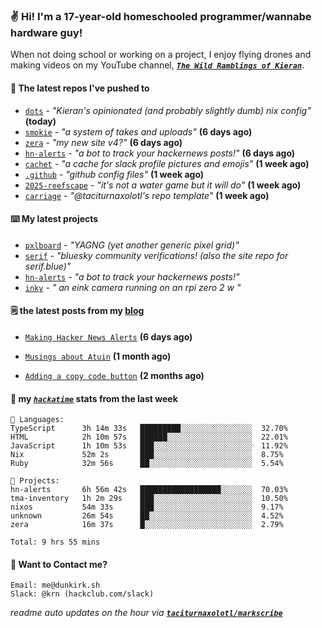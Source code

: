 ### ✌️ Hi! I'm a 17-year-old homeschooled programmer/wannabe hardware guy!

When not doing school or working on a project, I enjoy flying drones and making videos on my YouTube channel, [**_`The Wild Ramblings of Kieran`_**](https://youtube.com/@kieran.rambles).

#### 👷 The latest repos I've pushed to

- [`dots`](https://github.com/taciturnaxolotl/dots) - _"Kieran's opinionated (and probably slightly dumb) nix config"_ **(today)**
- [`smokie`](https://github.com/taciturnaxolotl/smokie) - _"a system of takes and uploads"_ **(6 days ago)**
- [`zera`](https://github.com/taciturnaxolotl/zera) - _"my new site v4?"_ **(6 days ago)**
- [`hn-alerts`](https://github.com/taciturnaxolotl/hn-alerts) - _"a bot to track your hackernews posts!"_ **(6 days ago)**
- [`cachet`](https://github.com/taciturnaxolotl/cachet) - _"a cache for slack profile pictures and emojis"_ **(1 week ago)**
- [`.github`](https://github.com/taciturnaxolotl/.github) - _"github config files"_ **(1 week ago)**
- [`2025-reefscape`](https://github.com/df1317/2025-reefscape) - _"it's not a water game but it will do"_ **(1 week ago)**
- [`carriage`](https://github.com/taciturnaxolotl/carriage) - _"@taciturnaxolotl's repo template"_ **(1 week ago)**

#### ⌨️ My latest projects

- [`pxlboard`](https://github.com/taciturnaxolotl/pxlboard) - _"YAGNG (yet another generic pixel grid)"_
- [`serif`](https://github.com/taciturnaxolotl/serif) - _"bluesky community verifications! (also the site repo for serif.blue)"_
- [`hn-alerts`](https://github.com/taciturnaxolotl/hn-alerts) - _"a bot to track your hackernews posts!"_
- [`inky`](https://github.com/taciturnaxolotl/inky) - _" an eink camera running on an rpi zero 2 w "_

#### 🗒️ the latest posts from my [blog](https://dunkirk.sh)

- [`Making Hacker News Alerts`](https://dunkirk.sh/blog/hn-alerts/) **(6 days ago)**

- [`Musings about Atuin`](https://dunkirk.sh/blog/atuin/) **(1 month ago)**

- [`Adding a copy code button`](https://dunkirk.sh/blog/adding-a-copy-button/) **(2 months ago)**



#### 📡 my [_`hackatime`_](https://waka.hackclub.com) stats from the last week

```text
💾 Languages:
TypeScript      3h 14m 33s   █████████░░░░░░░░░░░░░░░░  32.70%
HTML            2h 10m 57s   ██████░░░░░░░░░░░░░░░░░░░  22.01%
JavaScript      1h 10m 53s   ███░░░░░░░░░░░░░░░░░░░░░░  11.92%
Nix             52m 2s       ███░░░░░░░░░░░░░░░░░░░░░░  8.75%
Ruby            32m 56s      ██░░░░░░░░░░░░░░░░░░░░░░░  5.54%

💼 Projects:
hn-alerts       6h 56m 42s   ██████████████████░░░░░░░  70.03%
tma-inventory   1h 2m 29s    ███░░░░░░░░░░░░░░░░░░░░░░  10.50%
nixos           54m 33s      ███░░░░░░░░░░░░░░░░░░░░░░  9.17%
unknown         26m 54s      ██░░░░░░░░░░░░░░░░░░░░░░░  4.52%
zera            16m 37s      █░░░░░░░░░░░░░░░░░░░░░░░░  2.79%

Total: 9 hrs 55 mins
```

#### 📮 Want to Contact me?

```text
Email: me@dunkirk.sh
Slack: @krn (hackclub.com/slack)
```

_readme auto updates on the hour via [**`taciturnaxolotl/markscribe`**](https://github.com/taciturnaxolotl/markscribe)_
